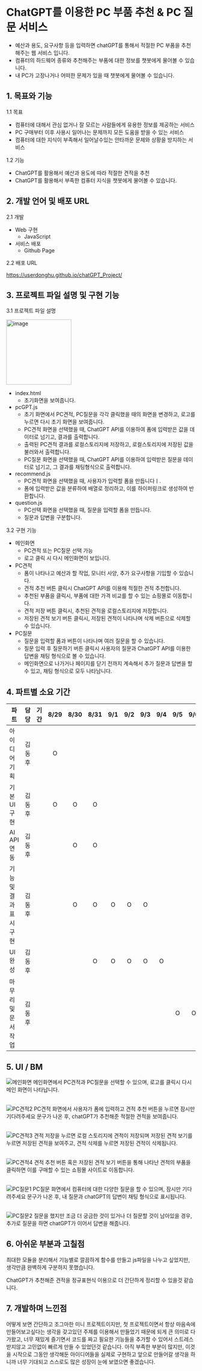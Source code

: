 # ChatGPT를 이용한 PC 부품 추천 & PC 질문 서비스
  * 예산과 용도, 요구사항 등을 입력하면 chatGPT를 통해서 적절한 PC 부품을 추천해주는 웹 서비스 입니다.
  * 컴퓨터의 하드웨어 종류와 추천해주는 부품에 대한 정보를 챗봇에게 물어볼 수 있습니다.
  * 내 PC가 고장나거나 어떠한 문제가 있을 때 챗봇에게 물어볼 수 있습니다.
## 1. 목표와 기능
  1.1 목표

  * 컴퓨터에 대해서 관심 없거나 잘 모르는 사람들에게 유용한 정보를 제공하는 서비스
  * PC 구매부터 이후 사용시 일어나는 문제까지 모든 도움을 받을 수 있는 서비스
  * 컴퓨터에 대한 지식이 부족해서 일어날수있는 안타까운 문제와 상황을 방지하는 서비스

1.2 기능

  * ChatGPT를 활용해서 예산과 용도에 따라 적절한 견적을 추천
  * ChatGPT를 활용해서 부족한 컴퓨터 지식을 챗봇에게 물어볼 수 있습니다.
## 2. 개발 언어 및 배포 URL
  2.1 개발 
  * Web 구현
     * JavaScript
  * 서비스 배포
     * Github Page
   
  2.2 배포 URL
  
  https://userdonghu.github.io/chatGPT_Project/
  

## 3. 프로젝트 파일 설명 및 구현 기능
  3.1 프로젝트 파일 설명
  
   <img width="173" alt="image" src="https://github.com/UserDongHu/chatGPT_Project/assets/137512514/a20652d2-8c93-4039-8cc0-3eb44917930a">

   - index.html
     - 초기화면을 보여줍니다.
   - pcGPT.js
     - 초기 화면에서 PC견적, PC질문을 각각 클릭했을 때의 화면을 변경하고, 로고를 누르면 다시 초기 화면을 보여줍니다.
     - PC견적 화면을 선택했을 때, ChatGPT API를 이용하여 폼에 입력받은 값을 데이터로 넘기고, 결과를 출력합니다.
     - 출력된 PC견적 결과를 로컬스토리지에 저장하고, 로컬스토리지에 저장된 값을 불러와서 출력합니다.
     - PC질문 화면을 선택했을 때, ChatGPT API를 이용하여 입력받은 질문을 데이터로 넘기고, 그 결과를 채팅형식으로 출력합니다.
   - recommend.js
     - PC견적 화면을 선택했을 때, 사용자가 입력할 폼을 만듭니다ㅣ.
     - 폼에 입력받은 값을 분류하여 배열로 정리하고, 이를 하이퍼링크로 생성하여 반환합니다.
   - question.js
     - PC선택 화면을 선택했을 때, 질문을 입력할 폼을 만듭니다.
     - 질문과 답변을 구분합니다.
    
  3.2 구현 기능

   - 메인화면
     - PC견적 또는 PC질문 선택 가능
     - 로고 클릭 시 다시 메인화면이 보입니다.
   - PC견적
     - 폼이 나타나고 예산과 할 작업, 모니터 사양, 추가 요구사항을 기입할 수 있습니다.
     - 견적 추천 버튼 클릭시 ChatGPT API를 이용해 적절한 견적 추천합니다.
     - 추천된 부품을 클릭시, 부품에 대한 가격 비교를 할 수 있는 쇼핑몰로 이동합니다.
     - 견적 저장 버튼 클릭시, 추천된 견적을 로컬스토리지에 저장합니다.
     - 저장된 견적 보기 버튼 클릭시, 저장된 견적이 나타나며 삭제 버튼으로 삭제할 수 있습니다.
   - PC질문
     - 질문을 입력할 폼과 버튼이 나타나며 여러 질문을 할 수 있습니다.
     - 질문 입력 후 질문하기 버튼 클릭시 사용자의 질문과 ChatGPT API를 이용한 답변을 채팅 형식으로 볼 수 있습니다.
     - 메인화면으로 나가거나 페이지를 닫기 전까지 계속해서 추가 질문과 답변을 할 수 있고, 채팅 형식으로 모두 나타남니다.

## 4. 파트별 소요 기간

  |파트|담당|기간|8/29|8/30|8/31|9/1|9/2|9/3|9/4|9/5|9/6|
|------|---|---|:---:|:---:|:---:|:---:|:---:|:---:|:---:|:---:|:---:|
|아이디어 기획|김동후||O|||||||||
|기본 UI 구현|김동후||O|O|O|||||||
|AI API 연동|김동후|||O|O|||||||
|기능 및 결과 표시 구현|김동후|||O|O|O|O|O||||
|UI 완성|김동후||||O|O|O|O|O|||
|마무리 및 문서작업|김동후|||||||||O|O|

## 5. UI / BM
  ![메인화면](https://github.com/UserDongHu/chatGPT_Project/assets/137512514/10f07725-7b2a-41a5-b814-6c9cf48f88dc)
  메인화면에서 PC견적과 PC질문을 선택할 수 있으며, 로고를 클릭시 다시 메인 화면이 나타납니다. <br><br>

  ![PC견적2](https://github.com/UserDongHu/chatGPT_Project/assets/137512514/6887ff07-0f8c-4583-84fd-2515ae75b5bd)
  PC견적 화면에서 사용자가 폼에 입력하고 견적 추천 버튼을 누르면 잠시만 기다려주세요 문구가 나온 후, chatGPT가 추천해준 적절한 견적을 보여줍니다.<br><br>

  ![PC견적3](https://github.com/UserDongHu/chatGPT_Project/assets/137512514/9d2f0e68-c502-40ee-9751-111afcc574a1)
  견적 저장을 누르면 로컬 스토리지에 견적이 저장되며 저장된 견적 보기를 누르면 저장된 견적을 보여주고, 견적 삭제를 누르면 저장된 견적이 삭제됩니다.<br><br>

  ![PC견적4](https://github.com/UserDongHu/chatGPT_Project/assets/137512514/eb649f2a-c007-4ebd-83bd-6c7db749d17e)
  견적 추천 버튼 혹은 저장된 견적 보기 버튼을 통해 나타난 견적의 부품을 클릭하면 이를 구매할 수 있는 쇼핑몰 사이트로 이동합니다.<br><br>

  ![PC질문1](https://github.com/UserDongHu/chatGPT_Project/assets/137512514/3f253cce-e943-4187-bf06-1dcc3f9c2cfd)
  PC질문 화면에서 컴퓨터에 대한 다양한 질문을 할 수 있으며, 잠시만 기다려주세요 문구가 나온 후, 내 질문과 chatGPT의 답변이 채팅 형식으로 표시됩니다.<br><br>

  ![PC질문2](https://github.com/UserDongHu/chatGPT_Project/assets/137512514/81505fd6-9522-4001-a88a-0c0283aa328b)
  질문을 했지만 조금 더 궁금한 것이 있거나 더 질문할 것이 남아있을 경우, 추가로 질문을 하면 chatGPT가 이어서 답변을 해줍니다.

## 6. 아쉬운 부분과 고칠점
  최대한 모듈을 분리해서 기능별로 깔끔하게 함수를 만들고 js파일을 나누고 싶었지만, 생각만큼 완벽하게 구분하지 못했습니다.
  
  ChatGPT가 추천해준 견적을 정규표현식 이용으로 더 간단하게 정리할 수 있을것 같습니다.
  


## 7. 개발하며 느낀점
  어떻게 보면 간단하고 조그마한 미니 프로젝트이지만, 첫 프로젝트이면서 항상 마음속에 만들어보고싶다는 생각을 갖고있던 주제를 이용해서 만들었기 때문에 되게 큰 의미로 다가왔고,
  너무 재밌게 즐기면서 코드를 짜고 필요한 기능들을 추가할 수 있어서 스트레스 받지않고 고민없이 빠르게 만들 수 있었던것 같습니다.
  아직 부족한 부분이 많지만, 이것을 시작으로 그동안 생각해둔 아이디어들을 실제로 구현하고 앞으로 만들어갈 생각을 하니까 너무 기대되고 스스로도 많은 성장이 눈에 보였으면 좋겠습니다.
